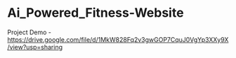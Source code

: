 # Ai_Powered_Fitness-Website
Project Demo -https://drive.google.com/file/d/1MkW828Fq2v3gwGOP7CquJ0VgYp3XXy9X/view?usp=sharing
